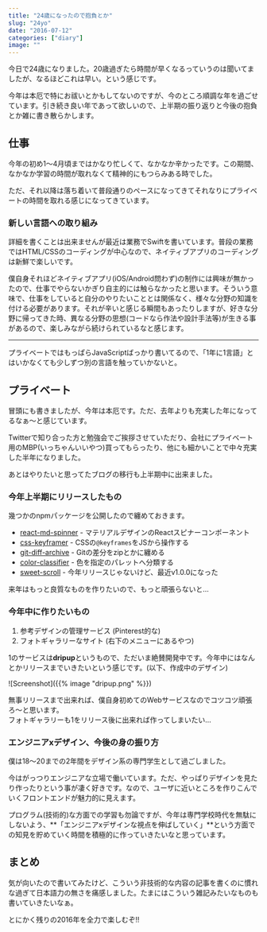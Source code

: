 ```yaml
---
title: "24歳になったので抱負とか"
slug: "24yo"
date: "2016-07-12"
categories: ["diary"]
image: ""
---
```



今日で24歳になりました。20歳過ぎたら時間が早くなるっていうのは聞いてましたが、なるほどこれは早い。という感じです。

今年は本厄で特にお祓いとかもしてないのですが、今のところ順調な年を過ごせています。引き続き良い年であって欲しいので、上半期の振り返りと今後の抱負とか雑に書き散らかします。


## 仕事

今年の初め1〜4月頃まではかなり忙しくて、なかなか辛かったです。この期間、なかなか学習の時間が取れなくて精神的にもつらみある時でした。

ただ、それ以降は落ち着いて普段通りのペースになってきてそれなりにプライベートの時間を取れる感じになってきています。


### 新しい言語への取り組み

詳細を書くことは出来ませんが最近は業務でSwiftを書いています。普段の業務ではHTML/CSSのコーディングが中心なので、ネイティブアプリのコーディングは新鮮で楽しいです。

僕自身それほどネイティブアプリ(iOS/Android問わず)の制作には興味が無かったので、仕事でやらないかぎり自主的には触らなかったと思います。そういう意味で、仕事をしていると自分のやりたいこととは関係なく、様々な分野の知識を付ける必要があります。それが辛いと感じる瞬間もあったりしますが、好きな分野に帰ってきた時、異なる分野の思想(コードなら作法や設計手法等)が生きる事があるので、楽しみながら続けられているなと感じます。

---

プライベートではもっぱらJavaScriptばっかり書いてるので、「1年に1言語」とはいかなくても少しずつ別の言語を触っていかないと。



## プライベート

冒頭にも書きましたが、今年は本厄です。ただ、去年よりも充実した年になってるなぁ〜と感じています。

Twitterで知り合った方と勉強会でご挨拶させていただり、会社にプライベート用のMBP(いっちゃんいいやつ)買ってもらったり、他にも細かいことで中々充実した半年になりました。

あとはやりたいと思ってたブログの移行も上半期中に出来ました。



### 今年上半期にリリースしたもの

幾つかのnpmパッケージを公開したので纏めておきます。

* [react-md-spinner](https://github.com/tsuyoshiwada/react-md-spinner) - マテリアルデザインのReactスピナーコンポーネント
* [css-keyframer](https://github.com/tsuyoshiwada/css-keyframer) - CSSの`@keyframes`をJSから操作する
* [git-diff-archive](https://github.com/tsuyoshiwada/git-diff-archive) - Gitの差分をzipとかに纏める
* [color-classifier](https://github.com/tsuyoshiwada/color-classifier) - 色を指定のパレットへ分類する
* [sweet-scroll](https://github.com/tsuyoshiwada/sweet-scroll) - 今年リリースじゃないけど、最近v1.0.0になった

来年はもっと良質なものを作りたいので、もっと頑張らないと...


### 今年中に作りたいもの

1. 参考デザインの管理サービス (Pinterest的な)
2. フォトギャラリーなサイト (右下のメニューにあるやつ)

1のサービスは**dripup**というもので、ただいま絶賛開発中です。今年中にはなんとかリリースまでいきたいという感じです。(以下、作成中のデザイン)

![Screenshot]({{% image "dripup.png" %}})

無事リリースまで出来れば、僕自身初めてのWebサービスなのでコツコツ頑張ろ〜と思います。  
フォトギャラリーも1をリリース後に出来れば作ってしまいたい...


### エンジニアxデザイン、今後の身の振り方

僕は18〜20までの2年間をデザイン系の専門学生として過ごしました。

今はがっつりエンジニアな立場で働いています。ただ、やっぱりデザインを見たり作ったりという事が凄く好きです。なので、ユーザに近いところを作りこんでいくフロントエンドが魅力的に見えます。

プログラム(技術的)な方面での学習も勿論ですが、今年は専門学校時代を無駄にしないよう、**「エンジニアxデザインな視点を伸ばしていく」**という方面での知見を貯めていく時間を積極的に作っていきたいなと思っています。



## まとめ

気が向いたので書いてみたけど、こういう非技術的な内容の記事を書くのに慣れな過ぎて日本語力の無さを痛感しました。たまにはこういう雑記みたいなものも書いていきたいなぁ。

とにかく残りの2016年を全力で楽しむぞ!!

